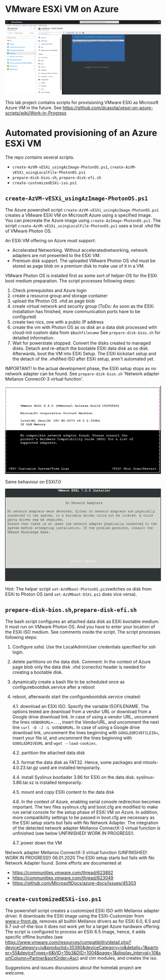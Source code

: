 # VMware ESXi VM on Azure

![ESXi67](https://github.com/dcasota/vesxi-on-azure-scripts/blob/master/ESXi67.png)

This lab project contains scripts for provisioning VMware ESXi as Microsoft Azure VM in the future.
See https://github.com/dcasota/vesxi-on-azure-scripts/wiki/Work-in-Progress

  
# Automated provisioning of an Azure ESXi VM 
  The repo contains several scripts.
  - ```create-AzVM-vESXi_usingAzImage-PhotonOS.ps1```, ```create-AzVM-vESXi_usingLocalFile-PhotonOS.ps1```
  - ```prepare-disk-bios.sh```, ```prepare-disk-efi.sh```
  - ```create-customizedESXi-iso.ps1```
 
## ```create-AzVM-vESXi_usingAzImage-PhotonOS.ps1```
The Azure powershell script ```create-AzVM-vESXi_usingAzImage-PhotonOS.ps1``` creates a VMware ESXi VM on Microsoft Azure using a specified Image. You can precreate the Azure image using ```create-AzImage-PhotonOS.ps1```.
The script ```create-AzVM-vESXi_usingLocalFile-PhotonOS.ps1``` uses a local .vhd file of VMware Photon OS.

An ESXi VM offering on Azure must support:
- Accelerated Networking. Without acceleratednetworking, network adapters are not presented to the ESXi VM.
- Premium disk support. The uploaded VMware Photon OS vhd must be stored as page blob on a premium disk to make use of it in a VM.

VMware Photon OS is installed first as some sort of helper-OS for the ESXi boot medium preparation. The script processes following steps:
 1. Check prerequisites and Azure login
 2. create a resource group and storage container
 3. upload the Photon OS .vhd as page blob
 4. create virtual network and security group
    (ToDo: As soon as the ESXi installation has finished, more communication ports have to be configured)
 5. create two nics, one with a public IP address
 6. create the vm with Photon OS as os disk an a data disk processed with cloud-init custom data from ```$Bashfilename```
    See ```prepare-disk-bios.sh``` for detailed information.
 7. Wait for powerstate stopped. Convert the disks created to managed disks.
    Detach and re-attach the bootable ESXi data disk as os disk. Afterwards, boot the VM into ESXi Setup.
    The ESXi kickstart setup and the detach of the .vhdified ISO after ESXi setup, aren't automated yet.
   
IMPORTANT! In the actual development phase, the ESXi setup stops as no network adapter can be found.
   See ```prepare-disk-bios.sh``` 'Network adapter Mellanox ConnectX-3 virtual function'.
    
![NoNetworkAdapter](https://github.com/dcasota/vesxi-on-azure-scripts/blob/master/NoNetworkAdapter.png)

Same behaviour on ESXi7.0

![NoNetworkAdapterOnESXi7](https://github.com/dcasota/vesxi-on-azure-scripts/blob/master/NoNetworkAdapterESXi7.png)


Hint: The helper script ```set-AzVMboot-PhotonOS.ps1```switches os disk from ESXi to Photon OS (and ```set-AzVMboot-ESXi.ps1``` does vice versa).
 
## ```prepare-disk-bios.sh```,```prepare-disk-efi.sh```
The bash script configures an attached data disk as ESXi bootable medium. It must run on VMware Photon OS. And you have to enter your location of the ESXi ISO medium. See comments inside the script. The script processes following steps:

  1. Configure sshd. Use the LocalAdminUser credentials specified for ssh login.

  2. delete partitions on the data disk.
     Comment: In the context of Azure page blob only the data disk .vhd (conectix) header is needed for creating a bootable disk.

  3. dynamically create a bash file to be scheduled once as configurebootdisk.service after a reboot

  4. reboot, afterwards start the configurebootdisk.service created:

     4.1. download an ESXi ISO. Specify the variable ISOFILENAME.
          The options tested are download from a vendor URL or download from a Google drive download link.
          In case of using a vendor URL, uncomment the lines
          ```VENDORURL=...```, insert the VendorURL, and uncomment the next line ```curl -O -J -L $VENDORURL```.
          In case of using a Google drive download link, uncomment the lines beginning with ```GOOGLEDRIVEFILEID=```,
          insert your file id, and uncomment the lines beginning with ```GOOGLEDRIVEURL``` and ```wget --load-cookies```.

     4.2. partition the attached data disk

     4.3. format the data disk as FAT32. Hence, some packages and mtools-4.0.23.tar.gz used are installed temporarily.

     4.4. install Syslinux bootlader 3.86 for ESXi on the data disk. syslinux-3.86.tar.xz is installed temporarily.
 
     4.5. mount and copy ESXi content to the data disk

     4.6. In the context of Azure, enabling serial console redirection becomes important.
          The two files syslinux.cfg and boot.cfg are modified to make run serial console for the setup phase of ESXi VM on Azure.
          In addition, more compatibility settings to be passed in boot.cfg are necessary as the ESXi setup starts but fails with
          No Network Adapter. The integration of the detected network adapter Mellanox ConnectX-3 virtual function is unfinished
          (see below UNFINISHED! WORK IN PROGRESS!).

     4.7. power down the VM
  

Network adapter Mellanox ConnectX-3 virtual function (UNFINISHED! WORK IN PROGRESS!)
06.01.2020
The ESXi setup starts but fails with No Network Adapter found. Some efforts are documented at
- https://communities.vmware.com/thread/623892
- https://communities.vmware.com/thread/623049
- https://github.com/MicrosoftDocs/azure-docs/issues/45303
 

## ```create-customizedESXi-iso.ps1```
The powershell script creates a customized ESXi ISO with Mellanox adapter driver.
It downloads the ESXi image using the ESXi-Customizer from www.v-front.de, removes all builtin Mellanox drivers as for ESXi 6.0, 6.5 and 6.7 out-of-the-box it does not work yet for a target Azure hardware offering. The script is configured to process an ESXi 6.5 image, hence, it adds specific offline bundles (see https://www.vmware.com/resources/compatibility/detail.php?deviceCategory=io&productid=35390&deviceCategory=io&details=1&partner=55&deviceTypes=6&VID=15b3&DID=1004&page=1&display_interval=10&sortColumn=Partner&sortOrder=Asc) and cim modules, and creates the iso.


Suggestions and issues discussions about the homelab project are welcome.

